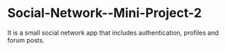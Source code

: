 #  Social-Network--Mini-Project-2


 It is a small social network app that includes authentication, profiles and forum posts.
